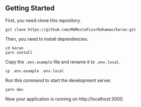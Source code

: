 ## Getting Started

First, you need clone this repository.

```
git clone https://github.com/MdMostaFizurRahaman/koran.git
```

Then, you need to install dependencies.

```
cd koran
yarn install
```

Copy the `.env.example` file and rename it to `.env.local`.

```
cp .env.example .env.local
```

Run this command to start the development server.

```
yarn dev
```

Now your application is running on http://localhost:3000.
